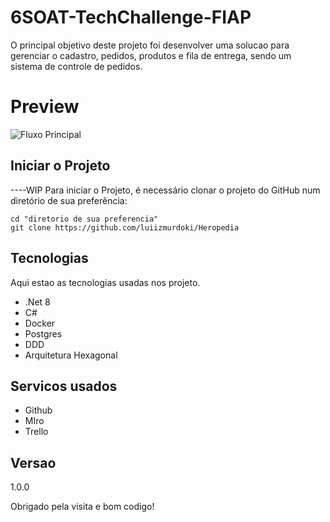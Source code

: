 # 6SOAT-TechChallenge-FIAP
O principal objetivo deste projeto foi desenvolver uma solucao para gerenciar o cadastro, pedidos, produtos e fila de entrega, sendo um sistema de controle de pedidos.

# Preview
![Fluxo Principal](https://github.com/luiizmurdoki/6SOAT-TechChallenge-FIAP\images\Apis.JPG)

## Iniciar o Projeto
----WIP
Para iniciar o Projeto, é necessário clonar o projeto do GitHub num diretório de sua preferência:

```shell
cd "diretorio de sua preferencia"
git clone https://github.com/luiizmurdoki/Heropedia
```

## Tecnologias

Aqui estao as tecnologias usadas nos projeto.

* .Net 8
* C#
* Docker
* Postgres
* DDD
* Arquitetura Hexagonal
 
 
## Servicos usados
 
* Github
* MIro
* Trello
 
## Versao

1.0.0

 
Obrigado pela visita e bom codigo!
